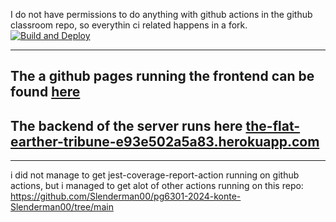 I do not have permissions to do anything with github actions in the github classroom repo, so everythin ci related happens in a fork.
[![Build and Deploy](https://github.com/Slenderman00/pg6301-2024-konte-Slenderman00/actions/workflows/main.yml/badge.svg)](https://github.com/Slenderman00/pg6301-2024-konte-Slenderman00/actions/workflows/main.yml)

---

## The a github pages running the frontend can be found [here](https://joar.me/pg6301-2024-konte-Slenderman00/)

## The backend of the server runs here [ the-flat-earther-tribune-e93e502a5a83.herokuapp.com](the-flat-earther-tribune-e93e502a5a83.herokuapp.com)

---

i did not manage to get jest-coverage-report-action running on github actions, but i managed to get alot of other actions running on this repo: https://github.com/Slenderman00/pg6301-2024-konte-Slenderman00/tree/main
